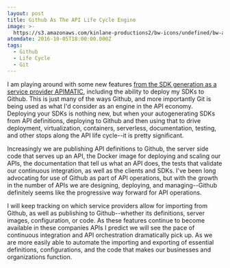 ```yaml
---
layout: post
title: Github As The API Life Cycle Engine
image: >-
  https://s3.amazonaws.com/kinlane-productions2/bw-icons/undefined/bw-api-engine.png
atomdate: 2016-10-05T18:00:00.000Z
tags:
  - Github
  - Life Cycle
  - Git
---
```

I am playing around with some new features [from the SDK generation as a service provider APIMATIC](http://apimatic.io), including the ability to deploy my SDKs to Github. This is just many of the ways Github, and more importantly Git is being used as what I'd consider as an engine in the API economy. Deploying your SDKs is nothing new, but when your autogenerating SDKs from API definitions, deploying to Github and then using that to drive deployment, virtualization, containers, serverless, documentation, testing, and other stops along the API life cycle--it is pretty significant.

Increasingly we are publishing API definitions to Github, the server side code that serves up an API, the Docker image for deploying and scaling our APIs, the documentation that tell us what an API does, the tests that validate our continuous integration, as well as the clients and SDKs. I've been long advocating for use of Github as part of API operations, but with the growth in the number of APIs we are designing, deploying, and managing--Github definitely seems like the progressive way forward for API operations.

I will keep tracking on which service providers allow for importing from Github, as well as publishing to Github--whether its definitions, server images, configuration, or code. As these features continue to become available in these companies APIs I predict we will see the pace of continuous integration and API orchestration dramatically pick up. As we are more easily able to automate the importing and exporting of essential definitions, configurations, and the code that makes our businesses and organizations function.